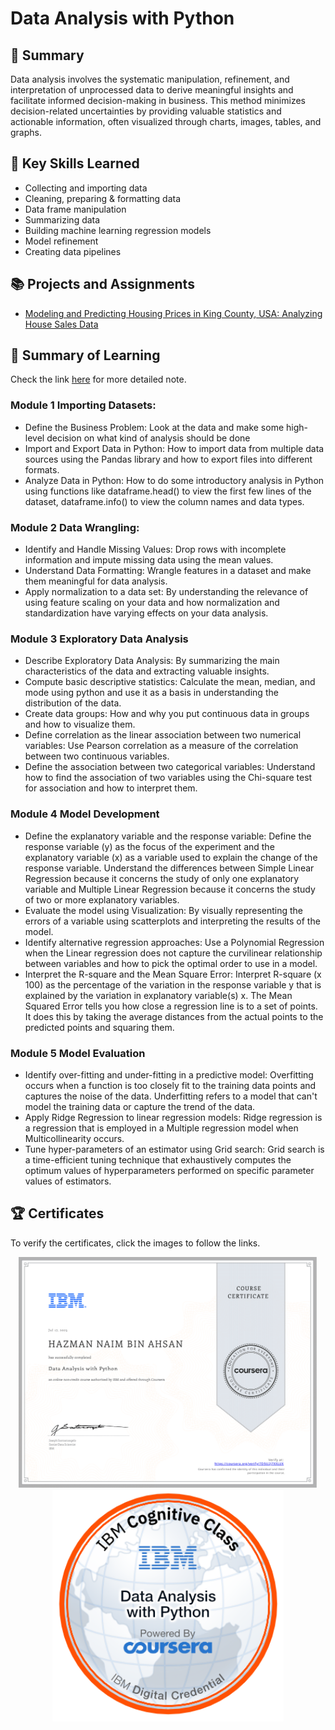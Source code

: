 # Data Analysis with Python
## 📑 Summary
Data analysis involves the systematic manipulation, refinement, and interpretation of unprocessed data to derive meaningful insights and facilitate informed decision-making in business. This method minimizes decision-related uncertainties by providing valuable statistics and actionable information, often visualized through charts, images, tables, and graphs.

## 🔑 Key Skills Learned
- Collecting and importing data 
- Cleaning, preparing & formatting data 
- Data frame manipulation 
- Summarizing data 
- Building machine learning regression models 
- Model refinement 
- Creating data pipelines 

## 📚 Projects and Assignments
- [Modeling and Predicting Housing Prices in King County, USA: Analyzing House Sales Data](https://github.com/HazmanNaim/IBM-Data-Science-Professional-Certificate/blob/80b1a6b442ff6dc3603d864976974711b045fd65/07.Data%20Analysis%20With%20Python/Module%206/IBMDeveloperSkillsNetwork-DA0101EN-labs_Module%206_House_Sales_in_King_Count_USA.jupyterlite.ipynb)
  
## 📑 Summary of Learning
Check the link [here](https://github.com/HazmanNaim/IBM-Data-Science-Professional-Certificate/blob/11c5a3d0a3b547d9cf265c1b24bbf9bfe22b64eb/07.Data%20Analysis%20With%20Python/Note/NOTE.md) for more detailed note.
### Module 1 Importing Datasets:
- Define the Business Problem: Look at the data and make some high-level decision on what kind of analysis should be done
- Import and Export Data in Python: How to import data from multiple data sources using the Pandas library and how to export files into different formats.
- Analyze Data in Python: How to do some introductory analysis in Python using functions like dataframe.head() to view the first few lines of the dataset, dataframe.info() to view the column names and data types.

### Module 2 Data Wrangling:
- Identify and Handle Missing Values: Drop rows with incomplete information and impute missing data using the mean values.
- Understand Data Formatting: Wrangle features in a dataset and make them meaningful for data analysis.
- Apply normalization to a data set: By understanding the relevance of using feature scaling on your data and how normalization and standardization have varying effects on your data analysis.
  
### Module 3 Exploratory Data Analysis
- Describe Exploratory Data Analysis: By summarizing the main characteristics of the data and extracting valuable insights.
- Compute basic descriptive statistics: Calculate the mean, median, and mode using python and use it as a basis in understanding the distribution of the data.
- Create data groups: How and why you put continuous data in groups and how to visualize them.
- Define correlation as the linear association between two numerical variables: Use Pearson correlation as a measure of the correlation between two continuous variables.
- Define the association between two categorical variables: Understand how to find the association of two variables using the Chi-square test for association and how to interpret them.

### Module 4 Model Development
- Define the explanatory variable and the response variable: Define the response variable (y) as the focus of the experiment and the explanatory variable (x) as a variable used to explain the change of the response variable. Understand the differences between Simple Linear Regression because it concerns the study of only one explanatory variable and Multiple Linear Regression because it concerns the study of two or more explanatory variables.
- Evaluate the model using Visualization: By visually representing the errors of a variable using scatterplots and interpreting the results of the model.
- Identify alternative regression approaches: Use a Polynomial Regression when the Linear regression does not capture the curvilinear relationship between variables and how to pick the optimal order to use in a model.
- Interpret the R-square and the Mean Square Error: Interpret R-square (x 100) as the percentage of the variation in the response variable y  that is explained by the variation in explanatory variable(s) x. The Mean Squared Error tells you how close a regression line is to a set of points. It does this by taking the average distances from the actual points to the predicted points and squaring them.

### Module 5 Model Evaluation
- Identify over-fitting and under-fitting in a predictive model: Overfitting occurs when a function is too closely fit to the training data points and captures the noise of the data. Underfitting refers to a model that can't model the training data or capture the trend of the data.
- Apply Ridge Regression to linear regression models: Ridge regression is a regression that is employed in a Multiple regression model when Multicollinearity occurs.
- Tune hyper-parameters of an estimator using Grid search: Grid search is a time-efficient tuning technique that exhaustively computes the optimum values of hyperparameters performed on specific parameter values of estimators.

## 🏆 Certificates 
To verify the certificates, click the images to follow the links.

<p align="middle">
  <a href="https://www.coursera.org/account/accomplishments/certificate/7D5U2J7XXLUX"><img src="https://github.com/HazmanNaim/IBM-Data-Science-Professional-Certificate/blob/80b1a6b442ff6dc3603d864976974711b045fd65/07.Data%20Analysis%20With%20Python/Asset/Coursera%207D5U2J7XXLUX-1.png" height="370"></a>
  <a href="https://www.credly.com/badges/ea07d8f8-48b5-4274-8d65-148f9df60ffa"><img src="https://github.com/HazmanNaim/IBM-Data-Science-Professional-Certificate/blob/80b1a6b442ff6dc3603d864976974711b045fd65/07.Data%20Analysis%20With%20Python/Asset/Cognitive_Class_-_Data_Analysis_w_Python.png" height="370"></a>
</p>
